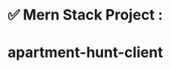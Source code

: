 # ✅ Mern Stack Project : 

<!-- ## Live Site : <a href="https://creative-agency-f9083.web.app/">Creative agency Live Link</a>
<br>
• Creative agency Code:   <a href="https://github.com/AH-INSTITUTE/creative-agency-server">Server Code</a> &  <a href="https://github.com/AH-INSTITUTE/creative-agency-client">Client code</a>.

<br><br>
• Technology: HTML, CSS, JS, Bootstrap, Firebase, React, Node JS, Mongo DB.
<br><br>
• Project Summary: Creative Agency is a great service provider.
<br>
<p>🔷Admin Features:  Add Service, Make Admin, All Order.</p>
<p>🔷User Features: Make Order, Set Review, Own Order List.</p> -->
   

# apartment-hunt-client
